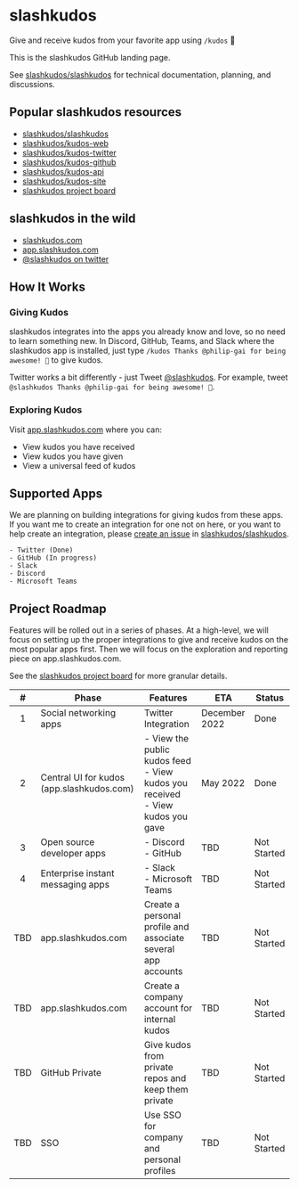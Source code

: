 # slashkudos

Give and receive kudos from your favorite app using `/kudos` 🎉

This is the slashkudos GitHub landing page.

See [slashkudos/slashkudos] for technical documentation, planning, and discussions.

## Popular slashkudos resources

- [slashkudos/slashkudos]
- [slashkudos/kudos-web](https://github.com/slashkudos/kudos-web)
- [slashkudos/kudos-twitter](https://github.com/slashkudos/kudos-twitter)
- [slashkudos/kudos-github](https://github.com/slashkudos/kudos-github)
- [slashkudos/kudos-api](https://github.com/slashkudos/kudos-api)
- [slashkudos/kudos-site](https://github.com/slashkudos/kudos-site)
- [slashkudos project board]

## slashkudos in the wild

- [slashkudos.com](https://slashkudos.com)
- [app.slashkudos.com](https://app.slashkudos.com)
- [@slashkudos on twitter][slashkudos Twitter]

## How It Works

### Giving Kudos

slashkudos integrates into the apps you already know and love, so no need to learn something new. In Discord, GitHub, Teams, and Slack where the slashkudos app is installed, just type `/kudos Thanks @philip-gai for being awesome! 🚀` to give kudos.

Twitter works a bit differently - just Tweet [@slashkudos][slashkudos Twitter]. For example, tweet `@slashkudos Thanks @philip-gai for being awesome! 🚀`.

### Exploring Kudos

Visit [app.slashkudos.com] where you can:

- View kudos you have received
- View kudos you have given
- View a universal feed of kudos

## Supported Apps

We are planning on building integrations for giving kudos from these apps. If you want me to create an integration for one not on here, or you want to help create an integration, please [create an issue](https://github.com/slashkudos/slashkudos/issues/new) in [slashkudos/slashkudos].

```text
- Twitter (Done)
- GitHub (In progress)
- Slack
- Discord
- Microsoft Teams
```

## Project Roadmap

Features will be rolled out in a series of phases. At a high-level, we will focus on setting up the proper integrations to give and receive kudos on the most popular apps first. Then we will focus on the exploration and reporting piece on app.slashkudos.com.

See the [slashkudos project board] for more granular details.

| # | Phase | Features | ETA | Status |
| :-: | ----- | -------- | --- | ---- |
| 1 | Social networking apps | Twitter Integration | December 2022 | Done
| 2 | Central UI for kudos (app.slashkudos.com) | - View the public kudos feed<br/>- View kudos you received<br/>- View kudos you gave | May 2022 | Done
| 3 | Open source developer apps | - Discord<br/>- GitHub | TBD | Not Started
| 4 | Enterprise instant messaging apps | - Slack<br/>- Microsoft Teams | TBD | Not Started
| TBD | app.slashkudos.com | Create a personal profile and associate several app accounts | TBD | Not Started
| TBD | app.slashkudos.com | Create a company account for internal kudos | TBD | Not Started
| TBD | GitHub Private | Give kudos from private repos and keep them private | TBD | Not Started
| TBD | SSO | Use SSO for company and personal profiles | TBD | Not Started

<!-- Links -->
[slashkudos Twitter]: https://twitter.com/slashkudos
[app.slashkudos.com]: https://app.slashkudos.com/
[slashkudos/slashkudos]: https://github.com/slashkudos/slashkudos
[slashkudos project board]: https://github.com/orgs/slashkudos/projects/1/views/5
